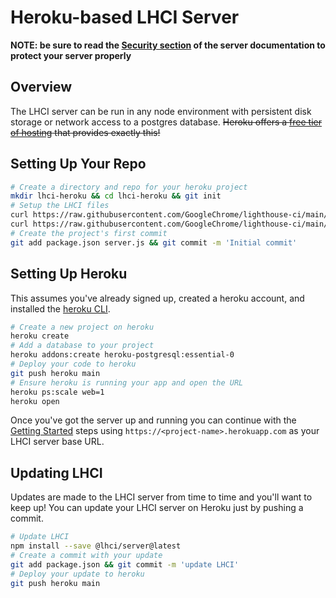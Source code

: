 # Heroku-based LHCI Server

**NOTE: be sure to read the [Security section](../../server.md#Security) of the server documentation to protect your server properly**

## Overview

The LHCI server can be run in any node environment with persistent disk storage or network access to a postgres database. <del>Heroku offers a [free tier of hosting](https://www.heroku.com/pricing) that provides exactly this!</del>

## Setting Up Your Repo

```bash
# Create a directory and repo for your heroku project
mkdir lhci-heroku && cd lhci-heroku && git init
# Setup the LHCI files
curl https://raw.githubusercontent.com/GoogleChrome/lighthouse-ci/main/docs/recipes/heroku-server/package.json > package.json
curl https://raw.githubusercontent.com/GoogleChrome/lighthouse-ci/main/docs/recipes/heroku-server/server.js > server.js
# Create the project's first commit
git add package.json server.js && git commit -m 'Initial commit'
```

## Setting Up Heroku

This assumes you've already signed up, created a heroku account, and installed the [heroku CLI](https://devcenter.heroku.com/articles/heroku-cli).

```bash
# Create a new project on heroku
heroku create
# Add a database to your project
heroku addons:create heroku-postgresql:essential-0
# Deploy your code to heroku
git push heroku main
# Ensure heroku is running your app and open the URL
heroku ps:scale web=1
heroku open
```

Once you've got the server up and running you can continue with the [Getting Started](../../getting-started.md#The-Lighthouse-CI-Server) steps using `https://<project-name>.herokuapp.com` as your LHCI server base URL.

## Updating LHCI

Updates are made to the LHCI server from time to time and you'll want to keep up! You can update your LHCI server on Heroku just by pushing a commit.

```bash
# Update LHCI
npm install --save @lhci/server@latest
# Create a commit with your update
git add package.json && git commit -m 'update LHCI'
# Deploy your update to heroku
git push heroku main
```

